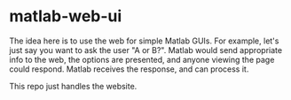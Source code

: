 matlab-web-ui
=============

The idea here is to use the web for simple Matlab GUIs.
For example, let's just say you want to ask the user "A or B?". Matlab would send appropriate info to the web, the options are presented, and anyone viewing the page could respond. Matlab receives the response, and can process it.

This repo just handles the website.

